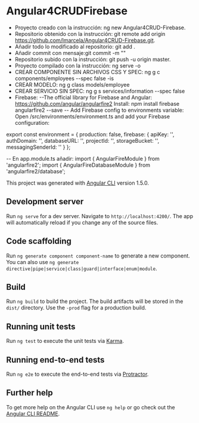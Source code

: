 # Angular4CRUDFirebase
- Proyecto creado con la instrucción: ng new Angular4CRUD-Firebase.
- Repositorio obtenido con la instrucción: git remote add origin https://github.com/lmarcela/Angular4CRUD-Firebase.git.
- Añadir todo lo modificado al repositorio: git add .
- Añadir commit con mensaje:git commit -m ""
- Repositorio subido con la instrucción: git push -u origin master.
- Proyecto compilado con la instrucción: ng serve -o
- CREAR COMPONENTE SIN ARCHIVOS CSS Y SPEC: ng g c components/employees --spec false -is
- CREAR MODELO: ng g class models/employee
- CREAR SERVICIO SIN SPEC: ng g s services/information --spec false 
- Firebase:
--The official library for Firebase and Angular: https://github.com/angular/angularfire2
Install: npm install firebase angularfire2 --save
-- Add Firebase config to environments variable: Open /src/environments/environment.ts and add your Firebase configuration:

export const environment = {
  production: false,
  firebase: {
    apiKey: '<your-key>',
    authDomain: '<your-project-authdomain>',
    databaseURL: '<your-database-URL>',
    projectId: '<your-project-id>',
    storageBucket: '<your-storage-bucket>',
    messagingSenderId: '<your-messaging-sender-id>'
  }
};

-- En app.module.ts añadir: 
import { AngularFireModule } from 'angularfire2';
import { AngularFireDatabaseModule } from 'angularfire2/database';


This project was generated with [Angular CLI](https://github.com/angular/angular-cli) version 1.5.0.

## Development server

Run `ng serve` for a dev server. Navigate to `http://localhost:4200/`. The app will automatically reload if you change any of the source files.

## Code scaffolding

Run `ng generate component component-name` to generate a new component. You can also use `ng generate directive|pipe|service|class|guard|interface|enum|module`.

## Build

Run `ng build` to build the project. The build artifacts will be stored in the `dist/` directory. Use the `-prod` flag for a production build.

## Running unit tests

Run `ng test` to execute the unit tests via [Karma](https://karma-runner.github.io).

## Running end-to-end tests

Run `ng e2e` to execute the end-to-end tests via [Protractor](http://www.protractortest.org/).

## Further help

To get more help on the Angular CLI use `ng help` or go check out the [Angular CLI README](https://github.com/angular/angular-cli/blob/master/README.md).
